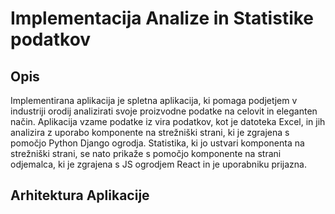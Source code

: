 # Implementacija Analize in Statistike podatkov


## Opis

Implementirana aplikacija je spletna aplikacija, ki pomaga podjetjem v industriji orodij analizirati svoje proizvodne podatke na celovit in eleganten način. Aplikacija vzame podatke iz vira podatkov, kot je datoteka Excel, in jih analizira z uporabo komponente na strežniški strani, ki je zgrajena s pomočjo Python Django ogrodja. Statistika, ki jo ustvari komponenta na strežniški strani, se nato prikaže s pomočjo komponente na strani odjemalca, ki je zgrajena s JS ogrodjem React in je uporabniku prijazna.


## Arhitektura Aplikacije

